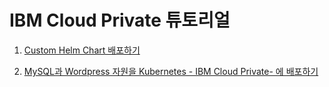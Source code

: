 # IBM Cloud Private 튜토리얼

1. [Custom Helm Chart 배포하기](https://github.com/gracehyunjuyang/icp-tutorials/tree/master/deploy-custom-helm-chart-ppa)

2. [MySQL과 Wordpress 자원을 Kubernetes - IBM Cloud Private- 에 배포하기](https://github.com/gracehyunjuyang/icp-tutorials/tree/master/deploy-mysql-wordpress)


